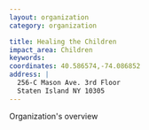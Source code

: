 ```yaml
---
layout: organization
category: organization

title: Healing the Children
impact_area: Children
keywords: 
coordinates: 40.586574,-74.086852
address: |
  256-C Mason Ave. 3rd Floor
  Staten Island NY 10305
---
```

Organization's overview
